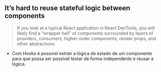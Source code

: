 ## It’s hard to reuse stateful logic between components

> If you look at a typical React application in React DevTools, 
  you will likely find a “wrapper hell” of components surrounded 
  by layers of providers, consumers, higher-order components, 
  render props, and other abstractions.

- Com Hooks é possível estrair a lógica de estado de um componente 
  para que possa ser possível testar de forma independente
  e reusar a lógica.